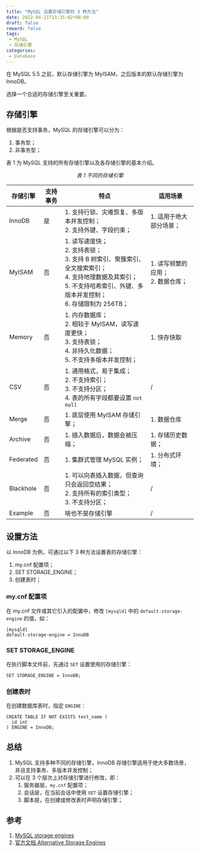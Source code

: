 ```yaml
---
title: "MySQL 设置存储引擎的 3 种方法"
date: 2022-04-21T13:35:02+08:00
draft: false
reward: false
tags:
 - MySQL
 - 存储引擎
categories:
 - Database
---
```


在 MySQL 5.5 之前，默认存储引擎为 MyISAM，之后版本的默认存储引擎为 InnoDB。

选择一个合适的存储引擎至关重要。

<!--more-->

## 存储引擎

根据是否支持事务，MySQL 的存储引擎可以分为：

1. 事务型；
2. 非事务型；

表 1 为 MySQL 支持的所有存储引擎以及各存储引擎的基本介绍。

<p style="text-align: center;"><i>表 1 不同的存储引擎</i></p>

| 存储引擎      | 支持事务 | 特点                                       | 适用场景                      |
| --------- | ---- | ---------------------------------------- | ------------------------- |
| InnoDB    | 是    | 1. 支持行锁、灾难恢复、多版本并发控制；<br />2. 支持外键、字段约束； | 1. 适用于绝大部分场景；             |
| MyISAM    | 否    | 1. 读写速度快；<br />2. 支持表锁；<br />3. 支持 B 树索引、聚簇索引、全文搜索索引；<br />4. 支持地理数据及其索引；<br />5. 不支持哈希索引、外键、多版本并发控制；<br />6. 存储限制为 256TB； | 1. 读写频繁的应用；<br />2. 数据仓库； |
| Memory    | 否    | 1. 内存数据库；<br />2. 相较于 MyISAM，读写速度更快；<br />3. 支持表锁；<br />4. 非持久化数据；<br />5. 不支持多版本并发控制； | 1. 快存快取                   |
| CSV       | 否    | 1. 通用格式，易于集成；<br />2. 不支持索引；<br />3. 不支持分区；<br />4. 表的所有字段都要设置 `not null` | /                         |
| Merge     | 否    | 1. 底层使用 MyISAM 存储引擎；<br />               | 1. 数据仓库<br />             |
| Archive   | 否    | 1. 插入数据后，数据会被压缩；                         | 1. 存储历史数据；                |
| Federated | 否    | 1. 集群式管理 MySQL 实例；<br />                 | 1. 分布式环境；                 |
| Blackhole | 否    | 1. 可以向表插入数据，但查询只会返回空结果；<br />2. 支持所有的索引类型；<br />3. 不支持分区； | /                         |
| Example   | 否    | 啥也不是存储引擎                                 | /                         |

## 设置方法

以 InnoDB 为例，可通过以下 3 种方法设置表的存储引擎：

1. my.cnf 配置项；
2. SET STORAGE_ENGINE；
3. 创建表时；

### my.cnf 配置项

在 my.cnf 文件或其它引入的配置中，修改 `[mysqld]` 中的 `default-storage-engine` 的值，如：

```bash
[mysqld]
default-storage-engine = InnoDB
```

### SET STORAGE_ENGINE

在执行脚本文件前，先通过 `SET` 设置使用的存储引擎：

```mysq
SET STORAGE_ENGINE = InnoDB;
```

### 创建表时

在创建数据库表时，指定 `ENGINE`：

```mysql
CREATE TABLE IF NOT EXISTS test_name (
  id int
) ENGINE = InnoDB;
```

## 总结

1. MySQL 支持多种不同的存储引擎，InnoDB 存储引擎适用于绝大多数场景，并且支持事务、多版本并发控制；
2. 可以在 3 个层次上对存储引擎进行修改，即：
   1. 服务器层，`my.cnf` 配置项；
   2. 会话层，在当前会话中使用 `SET` 设置存储引擎；
   3. 脚本层，在创建或修改表时声明存储引擎；

## 参考

1. [MySQL storage engines](https://zetcode.com/mysql/storageengines/)
2. [官方文档 Alternative Storage Engines](https://dev.mysql.com/doc/refman/8.0/en/storage-engines.html)

